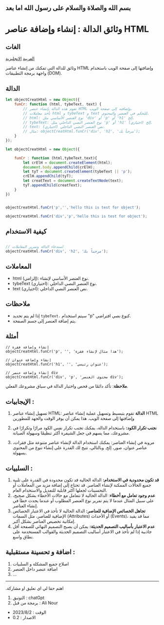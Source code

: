 ## بسم الله والصلاة والسلام على رسول الله اما بعد

# وثائق الدالة : إنشاء وإضافة عناصر HTML

## الغات

[العربية](./اقراني.md)
[الانجليزية](./README.md)


وثائق للدالة التي تمكنك من إنشاء عناصر HTML وإضافتها إلى صفحة الويب باستخدام واجهة برمجة التطبيقات (DOM).

## الدالة

```javascript
let objectCreatHtml = new Object({
    funCr: function (html, tybeText, text) {
        // تقوم هذه الدالة بإنشاء عنصر HTML وإضافته إلى صفحة الويب.
        // تأخذ معاملات html و tybeText و text للتحكم في العنصر والمحتوى.
        // html: نوع العنصر الأساسي مثل 'div' أو 'p' أو 'h1' إلخ.
        // tybeText: نوع العنصر النصي الداخلي مثل 'p' أو 'h1' إلخ (اختياري).
        // text: نص العنصر النصي الداخلي (اختياري).
        // مثال: objectCreatHtml.funCr('div', 'h2', 'مرحباً بك');
    }
});
```

```javascript
let objectCreatHtml = new Object({

    funCr : function (html,tybeText,text){
        let crElH = document.createElement(html);
        document.body.appendChild(crElH);
        let tyT = document.createElement(tybeText || 'p');
        crElH.appendChild(tyT);
        let creatText = document.createTextNode(text);
        tyT.appendChild(creatText);
    }
})


objectCreatHtml.funCr('p','','hello this is test for object');

objectCreatHtml.funCr('div','p','hello this is test for object');

```

## كيفية الاستخدام

```javascript

// استدعاء الدالة وتمرير المعاملات
objectCreatHtml.funCr('div', 'h2', 'مرحباً بك');
```

## المعاملات

- html (إلزامي): نوع العنصر الأساسي لإنشاء.
- tybeText (اختياري): نوع العنصر النصي الداخلي.
- text (اختياري): نص العنصر النصي الداخلي.

## ملاحظات

- إذا لم يتم تحديد `tybeText،` سيتم استخدام "p" كنوع نصي افتراضي.
- يتم إضافة العنصر إلى جسم الصفحة.
  
## أمثلة

```
// إنشاء وإضافة فقرة
objectCreatHtml.funCr('p', '', 'هذا مثال لإنشاء فقرة');

// إنشاء وإضافة عنوان
objectCreatHtml.funCr('h1', '', 'عنوان رئيسي');

// إنشاء وإضافة عنصر div
objectCreatHtml.funCr('div', 'p', 'محتوى العنصر div');
```

**ملاحظة**: تأكد دائمًا من فحص واختبار الدالة في سياق مشروعك الفعلي.

## الإيجابيات :

1. تسهيل إنشاء عناصر HTML: **الدالة** تقوم بتبسيط وتسهيل عملية إنشاء عناصر HTML وإضافتها إلى صفحة الويب. هذا يمكن أن يوفر الوقت والجهد للمطورين

2. ت**جنب تكرار الكود:** باستخدام 
الدالة، يمكنك تجنب تكرار نفس الكود مرارًا وتكرارًا في مشروعك، مما يسهم في جعل الشيفرة أكثر تنظيمًا وسهولة الصيانة.

3. مرونة في إنشاء العناصر: يمكنك استخدام الدالة لإنشاء عناصر متنوعة مثل فقرات، عناصر عنوان، صور، إلخ. وبالتالي، تتيح لك القدرة على إنشاء تنوع من المحتوى بسهولة.

## السلبيات :

1. **قد تكون محدودية في الاستخدام:** الدالة الحالية قد تكون محدودة في القدرة على تلبية جميع الحالات الممكنة لإنشاء العناصر. قد تحتاج إلى إضافة مزيد من المعاملات أو التحسينات لجعلها أكثر قابلية للتعديل والاستخدام العام.
2. **عدم وجود تعامل مع أخطاء**: الدالة الحالية لا تتعامل مع حالات الأخطاء بشكل صحيح، على سبيل المثال عندما لا يتم تمرير نوع العنصر المطلوب أو عندما يحدث خطأ في إنشاء العناصر.
3. **تجاهل الخصائص الإضافية للعناصر:** الدالة الحالية لا تأخذ في الاعتبار الخصائص الإضافية للعناصر، مثل السمات (Attributes) أو الأحداث (Events)، مما قد يقيد إمكانية تخصيص العناصر بشكل أكبر.
4. **عدم الاعتبار بأساليب التصميم الحديثة:** يمكن أن يصبح التصميم النهائي للصفحة أقل جاذبية إذا لم تأخذ في الاعتبار أساليب التصميم الحديثة والقوالب المستخدمة على نطاق واسع.

##  اضافة و تحسينة مستقبلية :

1. اصلاح جميع المشكلة و السلبيات
2. اضافة عنصر داخل العنصر
3. ...

___

 .اهتم حقا لي اي تعليق او مشاركة

1. التوتيق : chatGpt
2. برمجة من قبل : Ali Nour

- الوقت : 2023/8/2
- الاصدار : 0.2